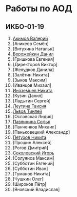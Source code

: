 # Работы по АОД
## ИКБО-01-19
1. [Акимов Валерий](https://github.com/akimovve/dpa-labs)
2. [Аникеев Семён]
3. [Витухина Наталья]
4. [Ворожейкин Данил](https://github.com/McForse/dpa_labs)
5. [Гришкова Евгения]
6. [Директоров Виктор]
7. [Желудков Данила]
8. [Залётин Никита]
9. [Зыков Максим]
10. [Иванцов Михаил]
11. [Иноземцев Никита](https://github.com/NikitaInozemtsev/AOD)
12. [Кузин Данил]
13. [Ладыгин Сергей]
14. [Леутина Таисия](https://github.com/mournfulCoroner/aod_practice)
15. [Львов Тинлей](https://github.com/kamabulletone/AOD)
16. [Ославская Лидия]
17. [Павлинина Софья](https://github.com/Jonesso/algorithmsAndDS)
18. [Панченков Михаил]
19. [Паньковецкий Александр]
20. [Петухов Никита](https://github.com/Paycel/AOD_Practice)
21. [Прошин Алексей]
22. [Рогов Дмитрий]
23. [Соколовский Игорь](https://github.com/DJSwitchCase/AODSokolovsky)
24. [Солуянов Максим]
25. [Субботин Евгений]
26. [Субботин Иван]
27. [Туманов Никита]
28. [Чушкин Олег]
29. [Широков Пётр]
30. [Яновский Владислав]